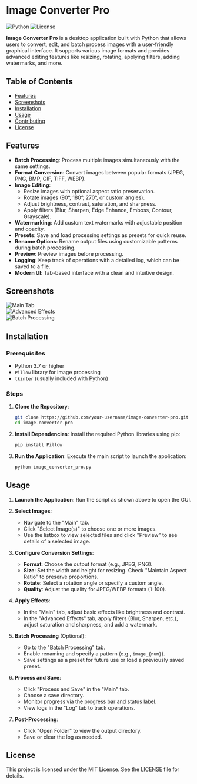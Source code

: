 # Image Converter Pro

![Python](https://img.shields.io/badge/Python-3.7+-blue.svg)
![License](https://img.shields.io/badge/License-MIT-green.svg)

**Image Converter Pro** is a desktop application built with Python that allows users to convert, edit, and batch process images with a user-friendly graphical interface. It supports various image formats and provides advanced editing features like resizing, rotating, applying filters, adding watermarks, and more.

## Table of Contents
- [Features](#features)
- [Screenshots](#screenshots)
- [Installation](#installation)
- [Usage](#usage)
- [Contributing](#contributing)
- [License](#license)

## Features
- **Batch Processing**: Process multiple images simultaneously with the same settings.
- **Format Conversion**: Convert images between popular formats (JPEG, PNG, BMP, GIF, TIFF, WEBP).
- **Image Editing**:
  - Resize images with optional aspect ratio preservation.
  - Rotate images (90°, 180°, 270°, or custom angles).
  - Adjust brightness, contrast, saturation, and sharpness.
  - Apply filters (Blur, Sharpen, Edge Enhance, Emboss, Contour, Grayscale).
- **Watermarking**: Add custom text watermarks with adjustable position and opacity.
- **Presets**: Save and load processing settings as presets for quick reuse.
- **Rename Options**: Rename output files using customizable patterns during batch processing.
- **Preview**: Preview images before processing.
- **Logging**: Keep track of operations with a detailed log, which can be saved to a file.
- **Modern UI**: Tab-based interface with a clean and intuitive design.

## Screenshots
![Main Tab](![image](https://github.com/user-attachments/assets/9876c184-580e-4c7e-b56f-e4efd84a1dce))  
![Advanced Effects](![image](https://github.com/user-attachments/assets/4fe20137-e90f-4b3c-b38d-80f55c9ecda0))  
![Batch Processing](![image](https://github.com/user-attachments/assets/8a07b4cd-c71a-438f-aee0-89bce5a32758))

## Installation

### Prerequisites
- Python 3.7 or higher
- `Pillow` library for image processing
- `tkinter` (usually included with Python)

### Steps
1. **Clone the Repository**:
   ```bash
   git clone https://github.com/your-username/image-converter-pro.git
   cd image-converter-pro
   ```

2. **Install Dependencies**:
   Install the required Python libraries using pip:
   ```bash
   pip install Pillow
   ```

3. **Run the Application**:
   Execute the main script to launch the application:
   ```bash
   python image_converter_pro.py
   ```

## Usage

1. **Launch the Application**:
   Run the script as shown above to open the GUI.

2. **Select Images**:
   - Navigate to the "Main" tab.
   - Click "Select Image(s)" to choose one or more images.
   - Use the listbox to view selected files and click "Preview" to see details of a selected image.

3. **Configure Conversion Settings**:
   - **Format**: Choose the output format (e.g., JPEG, PNG).
   - **Size**: Set the width and height for resizing. Check "Maintain Aspect Ratio" to preserve proportions.
   - **Rotate**: Select a rotation angle or specify a custom angle.
   - **Quality**: Adjust the quality for JPEG/WEBP formats (1-100).

4. **Apply Effects**:
   - In the "Main" tab, adjust basic effects like brightness and contrast.
   - In the "Advanced Effects" tab, apply filters (Blur, Sharpen, etc.), adjust saturation and sharpness, and add a watermark.

5. **Batch Processing** (Optional):
   - Go to the "Batch Processing" tab.
   - Enable renaming and specify a pattern (e.g., `image_{num}`).
   - Save settings as a preset for future use or load a previously saved preset.

6. **Process and Save**:
   - Click "Process and Save" in the "Main" tab.
   - Choose a save directory.
   - Monitor progress via the progress bar and status label.
   - View logs in the "Log" tab to track operations.

7. **Post-Processing**:
   - Click "Open Folder" to view the output directory.
   - Save or clear the log as needed.

## License
This project is licensed under the MIT License. See the [LICENSE](LICENSE) file for details.




